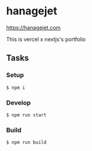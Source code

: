 # hanagejet

https://hanagejet.com

This is vercel x nextjs's portfolio

## Tasks

### Setup

```shell
$ npm i
```

### Develop

```shell
$ npm run start
```

### Build

```shell
$ npm run build
```
